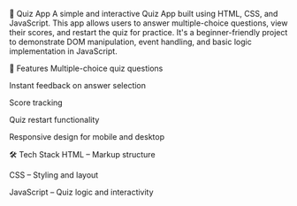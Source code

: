 🎯 Quiz App
A simple and interactive Quiz App built using HTML, CSS, and JavaScript. This app allows users to answer multiple-choice questions, view their scores, and restart the quiz for practice. It's a beginner-friendly project to demonstrate DOM manipulation, event handling, and basic logic implementation in JavaScript.

🚀 Features
Multiple-choice quiz questions

Instant feedback on answer selection

Score tracking

Quiz restart functionality

Responsive design for mobile and desktop

🛠️ Tech Stack
HTML – Markup structure

CSS – Styling and layout

JavaScript – Quiz logic and interactivity
